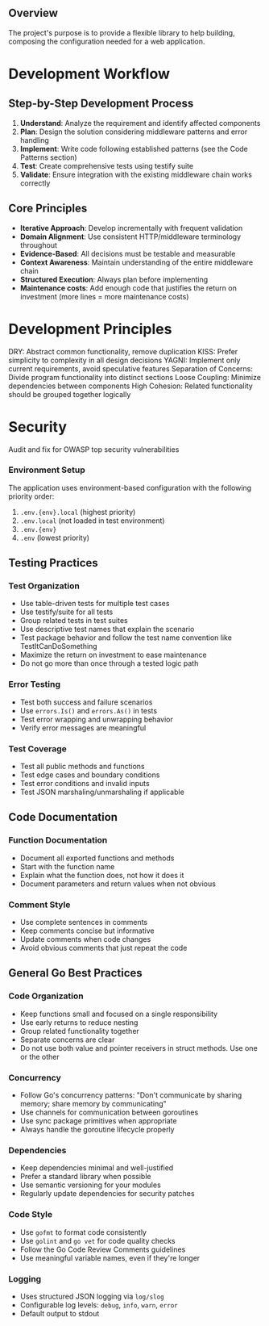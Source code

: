 ## Overview
The project's purpose is to provide a flexible library to help building, composing the 
configuration needed for a web application.

# Development Workflow

## Step-by-Step Development Process
1. **Understand**: Analyze the requirement and identify affected components
2. **Plan**: Design the solution considering middleware patterns and error handling
3. **Implement**: Write code following established patterns (see the Code Patterns section)
4. **Test**: Create comprehensive tests using testify suite
5. **Validate**: Ensure integration with the existing middleware chain works correctly

## Core Principles
- **Iterative Approach**: Develop incrementally with frequent validation
- **Domain Alignment**: Use consistent HTTP/middleware terminology throughout
- **Evidence-Based**: All decisions must be testable and measurable
- **Context Awareness**: Maintain understanding of the entire middleware chain
- **Structured Execution**: Always plan before implementing
- **Maintenance costs**: Add enough code that justifies the return on investment (more lines =
  more maintenance costs)

# Development Principles
DRY: Abstract common functionality, remove duplication
KISS: Prefer simplicity to complexity in all design decisions
YAGNI: Implement only current requirements, avoid speculative features
Separation of Concerns: Divide program functionality into distinct sections
Loose Coupling: Minimize dependencies between components
High Cohesion: Related functionality should be grouped together logically

# Security
Audit and fix for OWASP top security vulnerabilities

### Environment Setup

The application uses environment-based configuration with the following priority order:
1. `.env.{env}.local` (highest priority)
2. `.env.local` (not loaded in test environment)
3. `.env.{env}`
4. `.env` (lowest priority)

## Testing Practices

### Test Organization
- Use table-driven tests for multiple test cases
- Use testify/suite for all tests
- Group related tests in test suites
- Use descriptive test names that explain the scenario
- Test package behavior and follow the test name convention like TestItCanDoSomething
- Maximize the return on investment to ease maintenance
- Do not go more than once through a tested logic path  

### Error Testing
- Test both success and failure scenarios
- Use `errors.Is()` and `errors.As()` in tests
- Test error wrapping and unwrapping behavior
- Verify error messages are meaningful

### Test Coverage
- Test all public methods and functions
- Test edge cases and boundary conditions
- Test error conditions and invalid inputs
- Test JSON marshaling/unmarshaling if applicable

## Code Documentation

### Function Documentation
- Document all exported functions and methods
- Start with the function name
- Explain what the function does, not how it does it
- Document parameters and return values when not obvious

### Comment Style
- Use complete sentences in comments
- Keep comments concise but informative
- Update comments when code changes
- Avoid obvious comments that just repeat the code

## General Go Best Practices

### Code Organization
- Keep functions small and focused on a single responsibility
- Use early returns to reduce nesting
- Group related functionality together
- Separate concerns are clear
- Do not use both value and pointer receivers in struct methods. Use one or the other

### Concurrency
- Follow Go's concurrency patterns: "Don't communicate by sharing memory; share memory by communicating"
- Use channels for communication between goroutines
- Use sync package primitives when appropriate
- Always handle the goroutine lifecycle properly

### Dependencies
- Keep dependencies minimal and well-justified
- Prefer a standard library when possible
- Use semantic versioning for your modules
- Regularly update dependencies for security patches

### Code Style
- Use `gofmt` to format code consistently
- Use `golint` and `go vet` for code quality checks
- Follow the Go Code Review Comments guidelines
- Use meaningful variable names, even if they're longer

### Logging

- Uses structured JSON logging via `log/slog`
- Configurable log levels: `debug`, `info`, `warn`, `error`
- Default output to stdout
